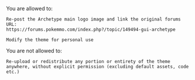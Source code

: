 You are allowed to:

    Re-post the Archetype main logo image and link the original forums URL:
    https://forums.pokemmo.com/index.php?/topic/149494-gui-archetype

    Modify the theme for personal use


You are not allowed to:

    Re-upload or redistribute any portion or entirety of the theme anywhere, without explicit permission (excluding default assets, code etc.)
